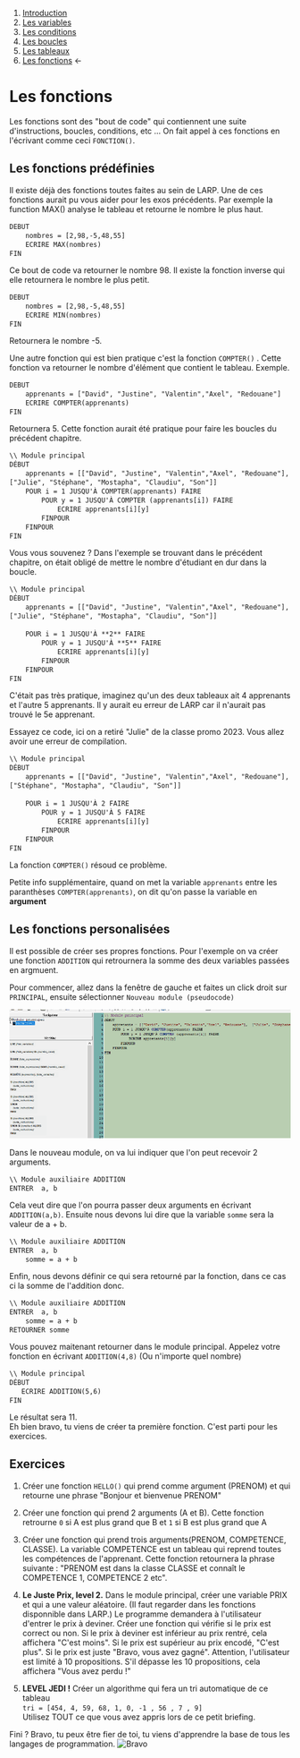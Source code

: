 
1. [Introduction](../README.md)
1. [Les variables](./variables.md)
1. [Les conditions](./conditions.md)
1. [Les boucles](./whileAndFor.md)  
1. [Les tableaux](./array.md) 
1. [Les fonctions](./function.md) ←
    
# Les fonctions

Les fonctions sont des "bout de code" qui contiennent une suite d'instructions, boucles, conditions, etc ... On fait appel à ces fonctions en l'écrivant comme ceci ``FONCTION()``. 

## Les fonctions prédéfinies

Il existe déjà des fonctions toutes faites au sein de LARP. Une de ces fonctions aurait pu vous aider pour les exos précédents. Par exemple la function MAX() analyse le tableau et retourne le nombre le plus haut. 

````
DEBUT
    nombres = [2,98,-5,48,55]
    ECRIRE MAX(nombres)
FIN
```` 
Ce bout de code va retourner le nombre 98. Il existe la fonction inverse qui elle retournera le nombre le plus petit. 
````
DEBUT
    nombres = [2,98,-5,48,55]
    ECRIRE MIN(nombres)
FIN
```` 
Retournera le nombre -5. 

Une autre fonction qui est bien pratique c'est la fonction ``COMPTER()`` . Cette fonction va retourner le nombre d'élément que contient le tableau. Exemple. 

````
DEBUT
    apprenants = ["David", "Justine", "Valentin","Axel", "Redouane"]
    ECRIRE COMPTER(apprenants)
FIN

````
Retournera 5. Cette fonction aurait été pratique pour faire les boucles du précédent chapitre. 
````
\\ Module principal
DÉBUT
    apprenants = [["David", "Justine", "Valentin","Axel", "Redouane"],  ["Julie", "Stéphane", "Mostapha", "Claudiu", "Son"]]
    POUR i = 1 JUSQU'À COMPTER(apprenants) FAIRE
        POUR y = 1 JUSQU'À COMPTER (apprenants[i]) FAIRE
            ECRIRE apprenants[i][y] 
        FINPOUR 
    FINPOUR
FIN   
````

Vous vous souvenez ? Dans l'exemple se trouvant dans le précédent chapitre, on était obligé de mettre le nombre d'étudiant en dur dans la boucle. 

````
\\ Module principal
DÉBUT
    apprenants = [["David", "Justine", "Valentin","Axel", "Redouane"], ["Julie", "Stéphane", "Mostapha", "Claudiu", "Son"]]
  
    POUR i = 1 JUSQU'À **2** FAIRE
        POUR y = 1 JUSQU'À **5** FAIRE
            ECRIRE apprenants[i][y] 
        FINPOUR 
    FINPOUR
FIN  
````
C'était pas très pratique, imaginez qu'un des deux tableaux ait 4 apprenants et l'autre 5 apprenants. Il y aurait eu erreur de LARP car il n'aurait pas trouvé le 5e apprenant.  

Essayez ce code, ici on a retiré "Julie" de la classe promo 2023. Vous allez avoir une erreur de compilation.

````
\\ Module principal
DÉBUT
    apprenants = [["David", "Justine", "Valentin","Axel", "Redouane"], ["Stéphane", "Mostapha", "Claudiu", "Son"]]
  
    POUR i = 1 JUSQU'À 2 FAIRE
        POUR y = 1 JUSQU'À 5 FAIRE
            ECRIRE apprenants[i][y] 
        FINPOUR 
    FINPOUR
FIN  
````

La fonction ``COMPTER()`` résoud ce problème. 

Petite info supplémentaire, quand on met la variable ``apprenants`` entre les paranthèses ``COMPTER(apprenants)``, on dit qu'on passe la variable en **argument** 


## Les fonctions personalisées 

Il est possible de créer ses propres fonctions. Pour l'exemple on va créer une fonction ``ADDITION`` qui retrournera la somme des deux variables passées en argmuent. 

Pour commencer, allez dans la fenêtre de gauche et faites un click droit sur ``PRINCIPAL``, ensuite sélectionner ``Nouveau module (pseudocode)``

![pseudocode function create](./creerfunction.gif)

Dans le nouveau module, on va lui indiquer que l'on peut recevoir 2 arguments. 
````
\\ Module auxiliaire ADDITION
ENTRER  a, b
````
Cela veut dire que l'on pourra passer deux arguments en écrivant  ``ADDITION(a,b)``.
Ensuite nous devons lui dire que la variable ``somme`` sera la valeur de a + b. 

````
\\ Module auxiliaire ADDITION
ENTRER  a, b
    somme = a + b
````

Enfin, nous devons définir ce qui sera retourné par la fonction, dans ce cas ci la somme de l'addition donc. 

````
\\ Module auxiliaire ADDITION
ENTRER  a, b
    somme = a + b
RETOURNER somme
````

Vous pouvez maitenant retourner dans le module principal.
Appelez votre fonction en écrivant ``ADDITION(4,8)``
(Ou n'importe quel nombre) 

````
\\ Module principal
DÉBUT
   ECRIRE ADDITION(5,6)
FIN 
```` 
Le résultat sera 11.  
Eh bien bravo, tu viens de créer ta première fonction. 
C'est parti pour les exercices. 

## Exercices 
1. Créer une fonction ``HELLO()`` qui prend comme argument (PRENOM) et qui retourne une phrase "Bonjour et bienvenue PRENOM"
1. Créer une fonction qui prend 2 arguments (A et B). Cette fonction retrourne ``0`` si A est plus grand que B et ``1`` si B est plus grand que A
1. Créer une fonction qui prend trois arguments(PRENOM, COMPETENCE, CLASSE). La variable COMPETENCE est un tableau qui reprend toutes les compétences de l'apprenant. Cette fonction retournera la phrase suivante : "PRENOM est dans la classe CLASSE et connaît le COMPETENCE 1, COMPETENCE 2 etc". 

1. **Le Juste Prix, level 2.** Dans le module principal, créer une variable PRIX et qui a une valeur aléatoire. (Il faut regarder dans les fonctions disponnible dans LARP.) Le programme demandera à l'utilisateur d'entrer le prix à deviner. Créer une fonction qui vérifie si le prix est correct ou non. Si le prix à deviner est inférieur au prix rentré, cela affichera "C'est moins". Si le prix est supérieur au prix encodé, "C'est plus". Si le prix est juste "Bravo, vous avez gagné". Attention, l'utilisateur est limité à 10 propositions. S'il dépasse les 10 propositions, cela affichera  "Vous avez perdu !"
1. **LEVEL JEDI !** Créer un algorithme qui fera un tri automatique de ce tableau   
   ````tri = [454, 4, 59, 68, 1, 0, -1 , 56 , 7 , 9] ````  
Utilisez TOUT ce que vous avez appris lors de ce petit briefing. 


Fini ?
Bravo, tu peux être fier de toi, tu viens d'apprendre la base de tous les langages de programmation. 
![Bravo](https://media1.giphy.com/media/oyZAfALXOHm6c6DHne/giphy.gif?cid=3640f6095bb7574a35337473325b5859)


 









